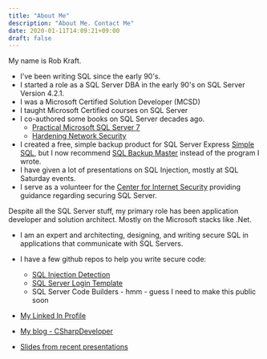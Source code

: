 ```yaml
---
title: "About Me"
description: "About Me. Contact Me"
date: 2020-01-11T14:09:21+09:00
draft: false
---
```

My name is Rob Kraft.

* I've been writing SQL since the early 90's.
* I started a role as a SQL Server DBA in the early 90's on SQL Server Version 4.2.1.
* I was a Microsoft Certified Solution Developer (MCSD)
* I taught Microsoft Certified courses on SQL Server
* I co-authored some books on SQL Server decades ago.
  * [Practical Microsoft SQL Server 7](https://www.amazon.com/Practical-Microsoft-SQL-Server/dp/0789721473/)
  * [Hardening Network Security](https://www.amazon.com/Hardening-Network-Security-John-Mallery/dp/0072257032/)
* I created a free, simple backup product for SQL Server Express [Simple SQL](https://simplesql.net/), but I now recommend [SQL Backup Master](https://www.sqlbackupmaster.com/) instead of the program I wrote.
* I have given a lot of presentations on SQL Injection, mostly at SQL Saturday events.
* I serve as a volunteer for the [Center for Internet Security](https://www.cisecurity.org/) providing guidance regarding securing SQL Server.

Despite all the SQL Server stuff, my primary role has been application developer and solution architect.  Mostly on the Microsoft stacks like .Net.

* I am an expert and architecting, designing, and writing secure SQL in applications that communicate with SQL Servers.
* I have a few github repos to help you write secure code:
  * [SQL Injection Detection](https://github.com/RobKraft/SQLInjectionDetection)
  * [SQL Server Login Template](https://github.com/RobKraft/SQLServerLoginTemplate)
  * SQL Server Code Builders - hmm - guess I need to make this public soon

* [My Linked In Profile](https://www.linkedin.com/in/robkraft/)
* [My blog - CSharpDeveloper](https://csharpdeveloper.wordpress.com/)
* [Slides from recent presentations](https://robkraft.azurewebsites.net/)
